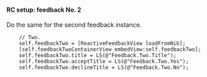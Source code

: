 #### RC setup: feedback No. 2

Do the same for the second feedback instance.

```objc
    // Two.
    self.feedbackTwo = [ReactiveFeedbackView loadFromNib];
    [self.feedbackTwoContainerView embedView:self.feedbackTwo];
    self.feedbackTwo.title = LS(@"Feedback.Two.Title");
    self.feedbackTwo.acceptTitle = LS(@"Feedback.Two.Yes");
    self.feedbackTwo.declineTitle = LS(@"Feedback.Two.No");
```

